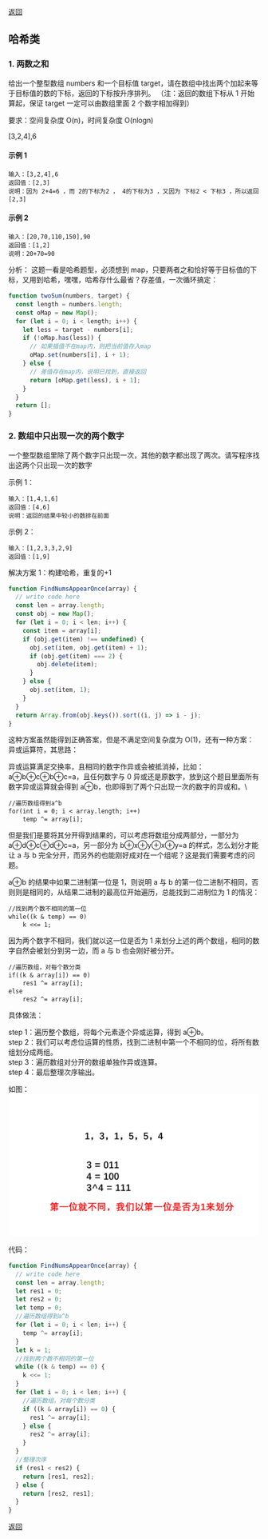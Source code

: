 [返回](./index.md)

## 哈希类

### 1. 两数之和

给出一个整型数组 numbers 和一个目标值 target，请在数组中找出两个加起来等于目标值的数的下标，返回的下标按升序排列。
（注：返回的数组下标从 1 开始算起，保证 target 一定可以由数组里面 2 个数字相加得到）

要求：空间复杂度 O(n)，时间复杂度 O(nlogn)

[3,2,4],6

#### 示例 1

```
输入：[3,2,4],6
返回值：[2,3]
说明：因为 2+4=6 ，而 2的下标为2 ， 4的下标为3 ，又因为 下标2 < 下标3 ，所以返回[2,3]
```

#### 示例 2

```
输入：[20,70,110,150],90
返回值：[1,2]
说明：20+70=90
```

分析：
这题一看是哈希题型，必须想到 map，只要两者之和恰好等于目标值的下标，又用到哈希，嘿嘿，哈希存什么最省？存差值，一次循环搞定：

```javascript
function twoSum(numbers, target) {
  const length = numbers.length;
  const oMap = new Map();
  for (let i = 0; i < length; i++) {
    let less = target - numbers[i];
    if (!oMap.has(less)) {
      // 如果插值不在map内，则把当前值存入map
      oMap.set(numbers[i], i + 1);
    } else {
      // 差值存在map内，说明已找到，直接返回
      return [oMap.get(less), i + 1];
    }
  }
  return [];
}
```

### 2. 数组中只出现一次的两个数字

一个整型数组里除了两个数字只出现一次，其他的数字都出现了两次。请写程序找出这两个只出现一次的数字

示例 1：

```
输入：[1,4,1,6]
返回值：[4,6]
说明：返回的结果中较小的数排在前面
```

示例 2：

```
输入：[1,2,3,3,2,9]
返回值：[1,9]
```

解决方案 1：构建哈希，重复的+1

```javascript
function FindNumsAppearOnce(array) {
  // write code here
  const len = array.length;
  const obj = new Map();
  for (let i = 0; i < len; i++) {
    const item = array[i];
    if (obj.get(item) !== undefined) {
      obj.set(item, obj.get(item) + 1);
      if (obj.get(item) === 2) {
        obj.delete(item);
      }
    } else {
      obj.set(item, 1);
    }
  }
  return Array.from(obj.keys()).sort((i, j) => i - j);
}
```

这种方案虽然能得到正确答案，但是不满足空间复杂度为 O(1)，还有一种方案：
异或运算符，其思路：

异或运算满足交换率，且相同的数字作异或会被抵消掉，比如：a⊕b⊕c⊕b⊕c=a，且任何数字与 0 异或还是原数字，放到这个题目里面所有数字异或运算就会得到 a⊕b，也即得到了两个只出现一次的数字的异或和。\

```
//遍历数组得到a^b
for(int i = 0; i < array.length; i++)
    temp ^= array[i];
```

但是我们是要将其分开得到结果的，可以考虑将数组分成两部分，一部分为 a⊕d⊕c⊕d⊕c=a，另一部分为 b⊕x⊕y⊕x⊕y=a 的样式，怎么划分才能让 a 与 b 完全分开，而另外的也能刚好成对在一个组呢？这是我们需要考虑的问题。

a⊕b 的结果中如果二进制第一位是 1，则说明 a 与 b 的第一位二进制不相同，否则则是相同的，从结果二进制的最高位开始遍历，总能找到二进制位为 1 的情况：

```
//找到两个数不相同的第一位
while((k & temp) == 0)
    k <<= 1;
```

因为两个数字不相同，我们就以这一位是否为 1 来划分上述的两个数组，相同的数字自然会被划分到另一边，而 a 与 b 也会刚好被分开。

```
//遍历数组，对每个数分类
if((k & array[i]) == 0)
    res1 ^= array[i];
else
    res2 ^= array[i];
```

具体做法：

step 1：遍历整个数组，将每个元素逐个异或运算，得到 a⊕b。\
step 2：我们可以考虑位运算的性质，找到二进制中第一个不相同的位，将所有数组划分成两组。\
step 3：遍历数组对分开的数组单独作异或连算。\
step 4：最后整理次序输出。

如图：
![image](./images/C30EF4D55F5E47F5616DFDCA6BB24F0F.gif)

代码：

```javascript
function FindNumsAppearOnce(array) {
  // write code here
  const len = array.length;
  let res1 = 0;
  let res2 = 0;
  let temp = 0;
  //遍历数组得到a^b
  for (let i = 0; i < len; i++) {
    temp ^= array[i];
  }
  let k = 1;
  //找到两个数不相同的第一位
  while ((k & temp) == 0) {
    k <<= 1;
  }
  for (let i = 0; i < len; i++) {
    //遍历数组，对每个数分类
    if ((k & array[i]) == 0) {
      res1 ^= array[i];
    } else {
      res2 ^= array[i];
    }
  }
  //整理次序
  if (res1 < res2) {
    return [res1, res2];
  } else {
    return [res2, res1];
  }
}
```

[返回](./index.md)
